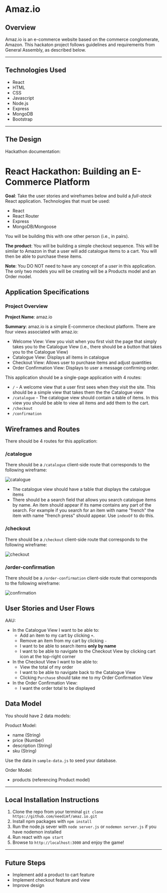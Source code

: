 # Amaz.io

## Overview

Amaz.io is an e-commerce website based on the commerce conglomerate, Amazon. This hackaton project follows guidelines and requirements from General Assembly, as described below.

---

## Technologies Used

- React
- HTML
- CSS
- Javascript
- Node.js
- Express
- MongoDB
- Bootstrap

---

## The Design

Hackathon documentation:

# React Hackathon: Building an E-Commerce Platform 

**Goal**: Take the user stories and wireframes below and build a *full-stack* React application. Technologies that must be used: 

* React
* React Router 
* Express 
* MongoDB/Mongoose

You will be building this with one other person (i.e., in pairs).

**The product**: You will be building a simple checkout sequence. This will be similar to Amazon in that a user will add catalogue items to a cart. You will then be able to purchase these items. 

**Note**: You DO NOT need to have any concept of a *user* in this application. The only two models you will be creating will be a Products model and an Order model. 

## Application Specifications 

### Project Overview

**Project Name**: amaz.io 

**Summary**: amaz.io is a simple E-commerce checkout platform. There are four views associated with amaz.io: 

* Welcome View: View you visit when you first visit the page that simply takes you to the Catalogue View (i.e., there should be a button that takes you to the Catalogue View)
* Catalogue View: Displays all items in catalogue
* Checkout View: Allows user to purchase items and adjust quantities
* Order Confirmation View: Displays to user a message confirming order.

This application should be a single-page application with 4 routes: 

* `/` - A welcome view that a user first sees when they visit the site. This should be a simple view that takes them the the Catalogue view
* `/catalogue` - The catalogue view should contain a table of items. In this view you should be able to view all items and add them to the cart.
* `/checkout`
* `/confirmation`

## Wireframes and Routes

There should be 4 routes for this application: 

### /catalogue

There should be a `/catalogue` client-side route that corresponds to the following wireframe: 

![catalogue](./public/README_images/catalogue.png)

* The catalogue view should have a table that displays the catalogue items 
* There should be a search field that allows you search catalogue items by name. An item should appear if its name contains any part of the search. For example if you search for an item with name "french" the item with name "french press" should appear. Use `indexOf` to do this.

### /checkout

There should be a `/checkout` client-side route that corresponds to the following wireframe: 

![checkout](./public/README_images/checkout.png)

### /order-confirmation

There should be a `/order-confirmation` client-side route that corresponds to the following wireframe:

![confirmation](./public/README_images/order-confirmation.jpg)

## User Stories and User Flows 

AAU: 

* In the Catalogue View I want to be able to: 
    - Add an item to my cart by clicking `+`. 
    - Remove an item from my cart by clicking `-`
    - I want to be able to search items **only by name**
    - I want to be able to navigate to the Checkout View by clicking cart icon at the top-right corner 
* In the Checkout View I want to be able to: 
    - View the total of my order
    - I want to be able to navigate back to the Catalogue View 
    - Clicking `Purchase` should take me to my Order Confirmation View 
* In the Order Confirmation View: 
    - I want the order total to be displayed
    
## Data Model 

You should have 2 data models: 

Product Model:

* name (String)
* price (Number)
* description (String)
* sku (String)

Use the data in `sample-data.js` to seed your database.

Order Model:
* products (referencing Product model)

---

## Local Installation Instructions

1. Clone the repo from your terminal ```git clone https://github.com/needimf/amaz.io.git```
2. Install npm packages with ```npm install```
3. Run the node.js sever with ```node server.js``` or ```nodemon server.js``` if you have nodemon installed
4. Run react with ```npm start```
5. Browse to ```http://localhost:3000``` and enjoy the game!

---

## Future Steps

- Implement add a product to cart feature
- Implement checkout feature and view
- Improve design